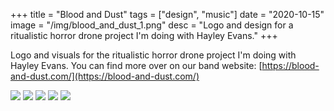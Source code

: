 +++
title = "Blood and Dust"
tags = ["design", "music"]
date = "2020-10-15"
image = "/img/blood_and_dust_1.png"
desc = "Logo and design for a ritualistic horror drone project I'm doing with Hayley Evans."
+++

Logo and visuals for the ritualistic horror drone project I'm doing with Hayley Evans. You can find more over on our band website: [https://blood-and-dust.com/](https://blood-and-dust.com/)

![](/img/design/blood-and-dust/logo.png)
![](/img/design/blood-and-dust/litany.png)
![](/img/design/blood-and-dust/from-blood-to-dust.png)
![](/img/design/blood-and-dust/the-void.png)
![](/img/design/blood-and-dust/burn-it-down.png)
